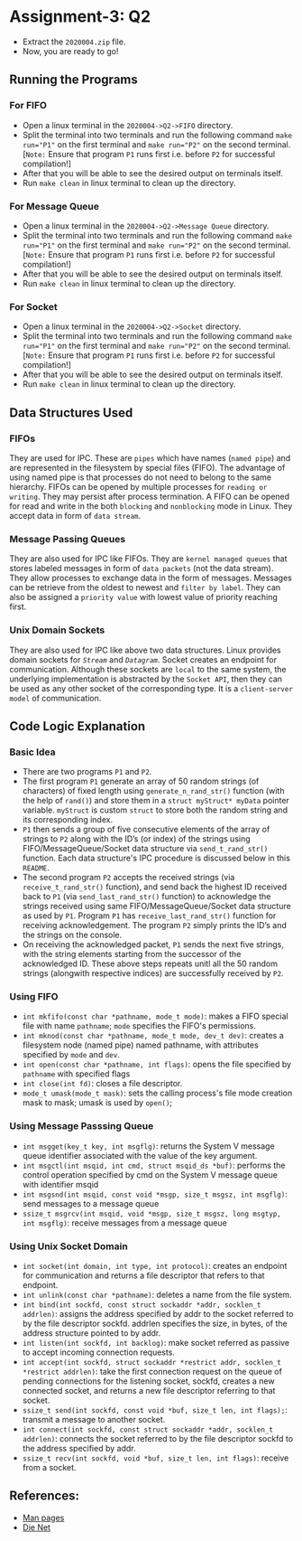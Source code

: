 # Assignment-3: Q2

- Extract the `2020004.zip` file.
- Now, you are ready to go!

## Running the Programs

### For FIFO
- Open a linux terminal in the `2020004->Q2->FIFO` directory.
- Split the terminal into two terminals and run the following command `make run="P1"` on the first terminal and `make run="P2"` on the second terminal. [`Note:` Ensure that program `P1` runs first i.e. before `P2` for successful compilation!]
- After that you will be able to see the desired output on terminals itself.
- Run `make clean` in linux terminal to clean up the directory.

### For Message Queue
- Open a linux terminal in the `2020004->Q2->Message Queue` directory.
- Split the terminal into two terminals and run the following command `make run="P1"` on the first terminal and `make run="P2"` on the second terminal. [`Note:` Ensure that program `P1` runs first i.e. before `P2` for successful compilation!]
- After that you will be able to see the desired output on terminals itself.
- Run `make clean` in linux terminal to clean up the directory.

### For Socket
- Open a linux terminal in the `2020004->Q2->Socket` directory. 
- Split the terminal into two terminals and run the following command `make run="P1"` on the first terminal and `make run="P2"` on the second terminal. [`Note:` Ensure that program `P1` runs first i.e. before `P2` for successful compilation!]
- After that you will be able to see the desired output on terminals itself.
- Run `make clean` in linux terminal to clean up the directory.

## Data Structures Used

### FIFOs
They are used for IPC. These are `pipes` which have names (`named pipe`) and are represented in the filesystem by special files (FIFO). The advantage of using named pipe is that processes do not need to belong to the same hierarchy. FIFOs can be opened by multiple processes for `reading or writing`. They may persist after process termination. A FIFO can be opened for read and write in the both `blocking` and `nonblocking` mode in Linux. They accept data in form of `data stream`.

### Message Passing Queues 
They are also used for IPC like FIFOs. They are `kernel managed queues` that stores labeled messages in form of `data packets` (not the data stream). They allow processes to exchange data in the form of messages.
Messages can be retrieve from the oldest to newest and `filter by label`. They can also be assigned a `priority value` with lowest value of priority reaching first.

### Unix Domain Sockets
They are also used for IPC like above two data structures. Linux provides domain sockets for _`Stream`_ and _`Datagram`_. Socket creates an endpoint for communication. Although these sockets are `local` to the same system, the underlying implementation is abstracted by the `Socket API`, then they can be used as any other socket of the corresponding type. It is a `client-server model` of communication.

## Code Logic Explanation
### Basic Idea 
- There are two programs `P1` and `P2`. 
- The first program `P1` generate an array of 50 random strings (of characters) of fixed length using `generate_n_rand_str()` function (with the help of `rand()`) and store them in a `struct myStruct* myData` pointer variable. `myStruct` is custom `struct` to store both the random string and its corresponding index.
- `P1` then sends a group of five consecutive elements of the array of strings to `P2` along with the ID’s (or index) of the strings using FIFO/MessageQueue/Socket data structure via `send_t_rand_str()` function. Each data structure's IPC procedure is discussed below in this `README`.
- The second program `P2` accepts the received strings (via `receive_t_rand_str()` function), and send back the highest ID received back to `P1` (via `send_last_rand_str()` function) to acknowledge the strings received using same FIFO/MessageQueue/Socket data structure as used by `P1`. Program `P1` has `receive_last_rand_str()` function for receiving acknowledgement. The program `P2` simply prints the ID’s and the strings on the console.
- On receiving the acknowledged packet, `P1` sends the next five strings, with the string elements starting from the successor of the acknowledged ID. These above steps repeats unitl all the 50 random strings (alongwith respective indices) are successfully received by `P2`.

### Using FIFO
- `int mkfifo(const char *pathname, mode_t mode)`: makes a FIFO special file with name `pathname`; `mode` specifies the FIFO's permissions.
- `int mknod(const char *pathname, mode_t mode, dev_t dev)`: creates a filesystem node (named pipe) named pathname, with attributes specified by `mode` and `dev`.
- `int open(const char *pathname, int flags)`: opens the file specified by `pathname` with specified flags
- `int close(int fd)`: closes a file descriptor.
- `mode_t umask(mode_t mask)`: sets the calling process's file mode creation mask to mask; umask is used by `open()`;

### Using Message Passsing Queue
- `int msgget(key_t key, int msgflg)`: returns the System V message queue identifier associated with the value of the key argument.
- `int msgctl(int msqid, int cmd, struct msqid_ds *buf)`: performs the control operation specified by cmd on the System V message queue with identifier msqid
- `int msgsnd(int msqid, const void *msgp, size_t msgsz, int msgflg)`: send messages to a message queue
- `ssize_t msgrcv(int msqid, void *msgp, size_t msgsz, long msgtyp, int msgflg)`: receive messages from a message queue

### Using Unix Socket Domain
- `int socket(int domain, int type, int protocol)`: creates an endpoint for communication and returns a file descriptor that refers to that endpoint.
- `int unlink(const char *pathname)`: deletes a name from the file system.
- `int bind(int sockfd, const struct sockaddr *addr, socklen_t addrlen)`: assigns the address specified by addr to the socket referred to by the file descriptor sockfd.  addrlen specifies the size, in bytes, of the address structure pointed to by addr.
- `int listen(int sockfd, int backlog)`: make socket referred as passive to accept incoming connection requests.
- `int accept(int sockfd, struct sockaddr *restrict addr, socklen_t *restrict addrlen)`: take the first connection request on the queue of pending connections for the listening socket, sockfd, creates a new connected socket, and returns a new file descriptor referring to that socket.
- `ssize_t send(int sockfd, const void *buf, size_t len, int flags);`: transmit a message to another socket.
- `int connect(int sockfd, const struct sockaddr *addr, socklen_t addrlen)`: connects the socket referred to by the file descriptor sockfd to the address specified by addr.
- `ssize_t recv(int sockfd, void *buf, size_t len, int flags)`: receive from a socket.


## References:
- [Man pages](https://man7.org/)
- [Die Net](https://linux.die.net/man/)

